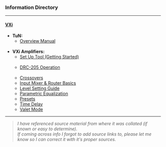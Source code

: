 ### Information Directory ###
---
#### [VXi](VXi) ####
  * **TuN:**
    * [Overview Manual](TuN%20Overview%20Manual.pdf) <br><br>
  * **VXi Amplifiers:**
    * [Set Up Tool (Getting Started)](VXi%20-%20Set%20Up%20Tool%20(Getting%20Started).pdf) <br><br>
    * [DRC-205 Operation](VXi%20-%20DRC-205%20Operation.pdf) <br><br>
    * [Crossovers](VXi%20-%20Crossovers.pdf)
    * [Input Mixer & Router Basics](VXi%20-%20Input%20Mixer%20%26%20Router%20Basics.pdf)
    * [Level Setting Guide](VXi%20-%20Amplifier%20Level%20Setting%20Guide.pdf)
    * [Parametric Equalization](VXi%20-%20Parametric%20Equalization.pdf)
    * [Presets](VXi%20-%20Presets.pdf)
    * [Time Delay](VXi%20-%20Time%20Delay.pdf)
    * [Valet Mode](VXi%20-%20Valet%20Mode.pdf)
  ---
> _I have referenced source material from where it was collated (if known or easy to determine). <br>If coming across info I forgot to add source links to, please let me know so I can correct it with it's proper sources._   

